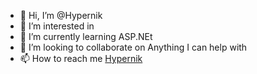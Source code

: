 - 👋 Hi, I’m @Hypernik
- 👀 I’m interested in 
- 🌱 I’m currently learning ASP.NEt
- 💞️ I’m looking to collaborate on Anything I can help with
- 📫 How to reach me [Hypernik](https://github.com/Hypernik)

<!---
Hypernik/Hypernik is a ✨ special ✨ repository because its `README.md` (this file) appears on your GitHub profile.
You can click the Preview link to take a look at your changes.
--->
